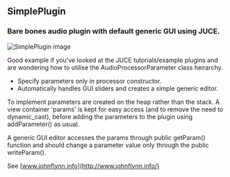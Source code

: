 
SimplePlugin
------------

### Bare bones audio plugin with default generic GUI using JUCE.

![SimplePlugin image](http://www.johnflynn.info/images/SimplePlugin.png)

Good example if you've looked at the JUCE tutorials/example plugins and are wondering how to utilise the AudioProcessorParameter class heirarchy.

- Specify parameters only in processor constructor.
- Automatically handles GUI sliders and creates a simple generic editor.

To implement parameters are created on the heap rather than the stack. A view container 'params' is kept for easy access (and to remove the need to dynamic_cast), before adding the parameters to the plugin using addParameter() as usual.

A generic GUI editor accesses the params through public getParam() function and should change a parameter value only through the public writeParam().

See [www.johnflynn.info](http://www.johnflynn.info/)
